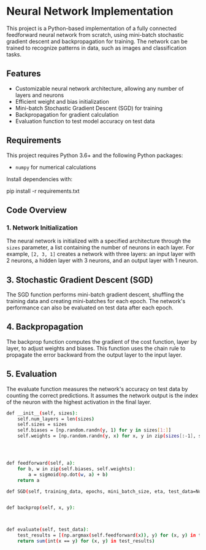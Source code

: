 # Neural Network Implementation

This project is a Python-based implementation of a fully connected feedforward neural network from scratch, using mini-batch stochastic gradient descent and backpropagation for training. The network can be trained to recognize patterns in data, such as images and classification tasks.

## Features

- Customizable neural network architecture, allowing any number of layers and neurons
- Efficient weight and bias initialization
- Mini-batch Stochastic Gradient Descent (SGD) for training
- Backpropagation for gradient calculation
- Evaluation function to test model accuracy on test data

## Requirements

This project requires Python 3.6+ and the following Python packages:
- `numpy` for numerical calculations

Install dependencies with:


pip install -r requirements.txt



## Code Overview

### 1. Network Initialization
The neural network is initialized with a specified architecture through the `sizes` parameter, a list containing the number of neurons in each layer. For example, `[2, 3, 1]` creates a network with three layers: an input layer with 2 neurons, a hidden layer with 3 neurons, and an output layer with 1 neuron.

## 3. Stochastic Gradient Descent (SGD)
The SGD function performs mini-batch gradient descent, shuffling the training data and creating mini-batches for each epoch. The network's performance can also be evaluated on test data after each epoch.


## 4. Backpropagation
The backprop function computes the gradient of the cost function, layer by layer, to adjust weights and biases. This function uses the chain rule to propagate the error backward from the output layer to the input layer.


## 5. Evaluation
The evaluate function measures the network's accuracy on test data by counting the correct predictions. It assumes the network output is the index of the neuron with the highest activation in the final layer.


```bash
def __init__(self, sizes):
    self.num_layers = len(sizes)
    self.sizes = sizes
    self.biases = [np.random.randn(y, 1) for y in sizes[1:]]
    self.weights = [np.random.randn(y, x) for x, y in zip(sizes[:-1], sizes[1:])]




def feedforward(self, a):
    for b, w in zip(self.biases, self.weights):
        a = sigmoid(np.dot(w, a) + b)
    return a

def SGD(self, training_data, epochs, mini_batch_size, eta, test_data=None):


def backprop(self, x, y):



def evaluate(self, test_data):
    test_results = [(np.argmax(self.feedforward(x)), y) for (x, y) in test_data]
    return sum(int(x == y) for (x, y) in test_results)
